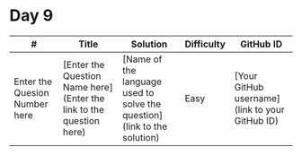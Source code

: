 # Day 9

| # | Title | Solution | Difficulty | GitHub ID |
|---| ----- | -------- | ---------- | --------- |
| Enter the Quesion Number here | [Enter the Question Name here](Enter the link to the question here) | [Name of the language used to solve the question](link to the solution) | Easy | [Your GitHub username](link to your GitHub ID) |